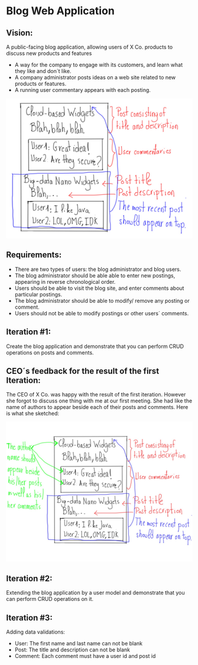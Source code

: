 # Blog Web Application

## Vision:

A public-facing blog application, allowing users of X Co. products to discuss new products and features 

+ A way for the company to engage with its customers, and  learn what they like and don´t like.
+ A company administrator posts ideas on a web site related to new products or features.
+ A running user commentary appears with each posting.

<img src="https://github.com/ayoubfalah/blog/blob/master/main/resources/META-INF/userinterface.jpg">

## Requirements: 

+ There are two types of users: the blog administrator and blog users.
+ The blog administrator should be able able to enter new postings, appearing in reverse chronological order.
+ Users should be able to visit the blog site, and enter comments about particular postings.
+ The blog administrator should be able to modify/ remove any posting or comment.
+ Users should not be able to modify postings or other users´ comments.

## Iteration #1:
Create the blog application and demonstrate that you can perform CRUD operations on posts and comments.

## CEO´s feedback for the result of the first Iteration:
The CEO of X Co. was happy with the result of the first iteration. However she forgot to discuss one thing
with me at our first meeting. She had like the name of authors to appear beside each of their posts and 
comments. Here is what she sketched:

<img src="https://github.com/ayoubfalah/blog/blob/master/main/resources/META-INF/userinterface1.1.jpg">

## Iteration #2:
Extending the blog application by a user model and demonstrate that you can perform CRUD operations on it.

## Iteration #3:
Adding data validations:
+ User: The first name and last name can not be blank
+ Post: The title and description can not be blank
+ Comment: Each comment must have a user id and post id
